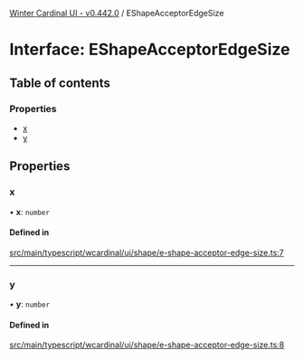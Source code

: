 [Winter Cardinal UI - v0.442.0](../index.md) / EShapeAcceptorEdgeSize

# Interface: EShapeAcceptorEdgeSize

## Table of contents

### Properties

- [x](EShapeAcceptorEdgeSize.md#x)
- [y](EShapeAcceptorEdgeSize.md#y)

## Properties

### x

• **x**: `number`

#### Defined in

[src/main/typescript/wcardinal/ui/shape/e-shape-acceptor-edge-size.ts:7](https://github.com/winter-cardinal/winter-cardinal-ui/blob/v0.442.0/src/main/typescript/wcardinal/ui/shape/e-shape-acceptor-edge-size.ts#L7)

___

### y

• **y**: `number`

#### Defined in

[src/main/typescript/wcardinal/ui/shape/e-shape-acceptor-edge-size.ts:8](https://github.com/winter-cardinal/winter-cardinal-ui/blob/v0.442.0/src/main/typescript/wcardinal/ui/shape/e-shape-acceptor-edge-size.ts#L8)
